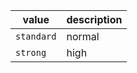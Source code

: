 | value      | description |
| ---------- | ----------- |
| `standard` | normal      |
| `strong`   | high        |
